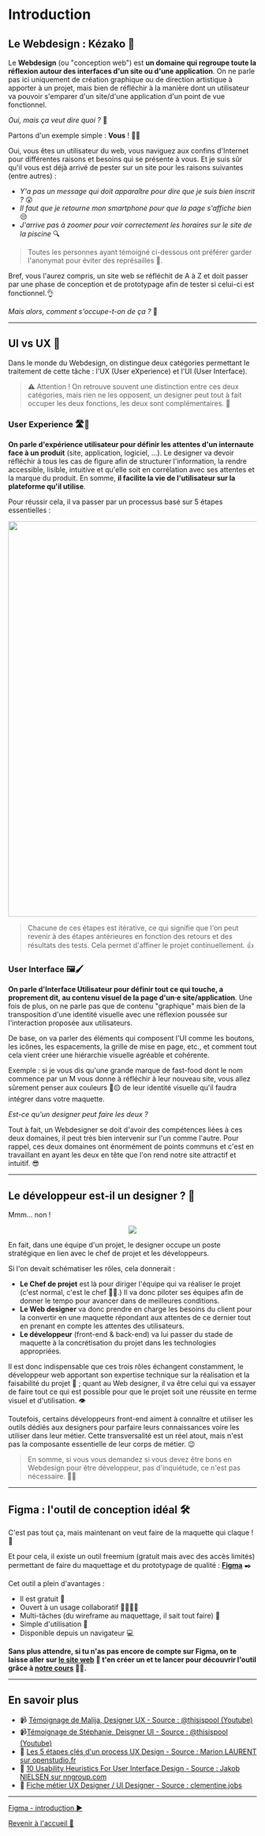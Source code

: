 # Introduction

## Le Webdesign : Kézako 🤔

Le **Webdesign** (ou "conception web") est **un domaine qui regroupe toute la réflexion autour des interfaces d'un site ou d'une application**. On ne parle pas ici uniquement de création graphique ou de direction artistique à apporter à un projet, mais bien de réfléchir à la manière dont un utilisateur va pouvoir s'emparer d'un site/d'une application d'un point de vue fonctionnel.

_Oui, mais ça veut dire quoi ?_ 🤔

Partons d'un exemple simple : **Vous** ! 🫵😱

Oui, vous êtes un utilisateur du web, vous naviguez aux confins d'Internet pour différentes raisons et besoins qui se présente à vous. Et je suis sûr qu'il vous est déjà arrivé de pester sur un site pour les raisons suivantes (entre autres) :

- _Y'a pas un message qui doit apparaître pour dire que je suis bien inscrit ?_ 😲
- _Il faut que je retourne mon smartphone pour que la page s'affiche bien_ 😒
- _J'arrive pas à zoomer pour voir correctement les horaires sur le site de la piscine_ 🔍

> Toutes les personnes ayant témoigné ci-dessous ont préférer garder l'anonymat pour éviter des représailles 🥸.

Bref, vous l'aurez compris, un site web se réfléchit de A à Z et doit passer par une phase de conception et de prototypage afin de tester si celui-ci est fonctionnel.👌

_Mais alors, comment s'occupe-t-on de ça ?_ 🤔

---

## UI vs UX 🥊

Dans le monde du Webdesign, on distingue deux catégories permettant le traitement de cette tâche : l'UX (User eXperience) et l'UI (User Interface).

> ⚠️ Attention ! On retrouve souvent une distinction entre ces deux catégories, mais rien ne les opposent, un designer peut tout à fait occuper les deux fonctions, les deux sont complémentaires. 🔗

### User Experience 🛣️🧪

**On parle d'expérience utilisateur pour définir les attentes d'un internaute face à un produit** (site, application, logiciel, ...). Le designer va devoir réfléchir à tous les cas de figure afin de structurer l'information, la rendre accessible, lisible, intuitive et qu'elle soit en corrélation avec ses attentes et la marque du produit. En somme, **il facilite la vie de l'utilisateur sur la plateforme qu'il utilise**.

Pour réussir cela, il va passer par un processus basé sur 5 étapes essentielles :

<p align="center">
    <img src="../assets/01-introduction/Processus%20UX%20-%20Timeline.jpg" width="800px"/>
</p>

> Chacune de ces étapes est itérative, ce qui signifie que l'on peut revenir à des étapes antérieures en fonction des retours et des résultats des tests. Cela permet d'affiner le projet continuellement. 👍

### User Interface 🖼️🖌️

**On parle d'Interface Utilisateur pour définir tout ce qui touche, a proprement dit, au contenu visuel de la page d'un·e site/application**. Une fois de plus, on ne parle pas que de contenu "graphique" mais bien de la transposition d'une identité visuelle avec une réflexion poussée sur l'interaction proposée aux utilisateurs.

De base, on va parler des éléments qui composent l'UI comme les boutons, les icônes, les espacements, la grille de mise en page, etc., et comment tout cela vient créer une hiérarchie visuelle agréable et cohérente.

Exemple : si je vous dis qu'une grande marque de fast-food dont le nom commence par un M vous donne à réfléchir à leur nouveau site, vous allez sûrement penser aux couleurs 🔴🟡 de leur identité visuelle qu'il faudra intégrer dans votre maquette.

_Est-ce qu'un designer peut faire les deux ?_

Tout à fait, un Webdesigner se doit d'avoir des compétences liées à ces deux domaines, il peut très bien intervenir sur l'un comme l'autre. Pour rappel, ces deux domaines ont énormément de points communs et c'est en travaillant en ayant les deux en tête que l'on rend notre site attractif et intuitif. 😎

---

## Le développeur est-il un designer ? 🤔

Mmm... non !

<p align="center">
    <img src="https://media.giphy.com/media/v1.Y2lkPTc5MGI3NjExYjZrdHZ2M3puNGJuOGp6dm03YTVpZWQ5c2lpYmlxMHczcnFtN2locCZlcD12MV9pbnRlcm5hbF9naWZfYnlfaWQmY3Q9Zw/XymaJlgorUL8vOfF88/giphy-downsized.gif"/>
</p>

En fait, dans une équipe d'un projet, le designer occupe un poste stratégique en lien avec le chef de projet et les développeurs.

Si l'on devait schématiser les rôles, cela donnerait :

- **Le Chef de projet** est là pour diriger l'équipe qui va réaliser le projet (c'est normal, c'est le chef 🧑‍🍳.) Il va donc piloter ses équipes afin de donner le tempo pour avancer dans de meilleures conditions.
- **Le Web designer** va donc prendre en charge les besoins du client pour la convertir en une maquette répondant aux attentes de ce dernier tout en prenant en compte les attentes des utilisateurs.
- **Le développeur** (front-end & back-end) va lui passer du stade de maquette à la concrétisation du projet dans les technologies appropriées.

Il est donc indispensable que ces trois rôles échangent constamment, le développeur web apportant son expertise technique sur la réalisation et la faisabilité du projet 💪 ; quant au Web designer, il va être celui qui va essayer de faire tout ce qui est possible pour que le projet soit une réussite en terme visuel et d'utilisation. 👁️

Toutefois, certains développeurs front-end aiment à connaître et utiliser les outils dédiés aux designers pour parfaire leurs connaissances voire les utiliser dans leur métier. Cette transversalité est un réel atout, mais n'est pas la composante essentielle de leur corps de métier. 😉

> En somme, si vous vous demandez si vous devez être bons en Webdesign pour être développeur, pas d'inquiétude, ce n'est pas nécessaire. 😮‍💨

---

## Figma : l'outil de conception idéal 🛠️

C'est pas tout ça, mais maintenant on veut faire de la maquette qui claque ! 💎

Et pour cela, il existe un outil freemium (gratuit mais avec des accès limités) permettant de faire du maquettage et du prototypage de qualité : [**Figma**](https://www.figma.com/fr/) ✒️

Cet outil a plein d'avantages :

- Il est gratuit 🫰
- Ouvert à un usage collaboratif 👨‍👩‍👧‍👦
- Multi-tâches (du wireframe au maquettage, il sait tout faire) 🧰
- Simple d'utilisation 🧠
- Disponible depuis un navigateur 💻

**Sans plus attendre, si tu n'as pas encore de compte sur Figma, on te laisse aller sur [le site web](https://www.figma.com/fr/) 🧭 t'en créer un et te lancer pour découvrir l'outil grâce à [notre cours](./02-figma-intro.md) 🧑‍🎓.**

---

## En savoir plus

- 📹 [Témoignage de Malija, Designer UX - Source : @thisispool (Youtube)](https://www.youtube.com/watch?v=uMwy_2nEYDM)
- 📹[Témoignage de Stéphanie, Deisgner UI - Source : @thisispool (Youtube)](https://www.youtube.com/watch?v=4ga0JcMFBj4)
- 📄 [Les 5 étapes clés d'un process UX Design - Source : Marion LAURENT sur openstudio.fr](https://www.openstudio.fr/2023/07/19/les-5-etapes-cles-dun-process-ux-design/)
- 📄 [10 Usability Heuristics For User Interface Design - Source : Jakob NIELSEN sur nngroup.com](https://www.nngroup.com/articles/ten-usability-heuristics/)
- 📄 [Fiche métier UX Designer / UI Designer - Source : clementine.jobs](https://www.clementine.jobs/fiches-metiers/metiers-marketing-publicite-digitale/metier-ux-designer-ui-designer/)

---

[Figma - introduction ▶️](./02-figma-intro.md)

[Revenir à l'accueil 📍](../README.md)
